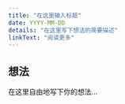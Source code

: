 ```yaml
---
title: "在这里输入标题"
date: YYYY-MM-DD
details: "在这里写下想法的简要描述"
linkText: "阅读更多"
---
```


## 想法

在这里自由地写下你的想法...